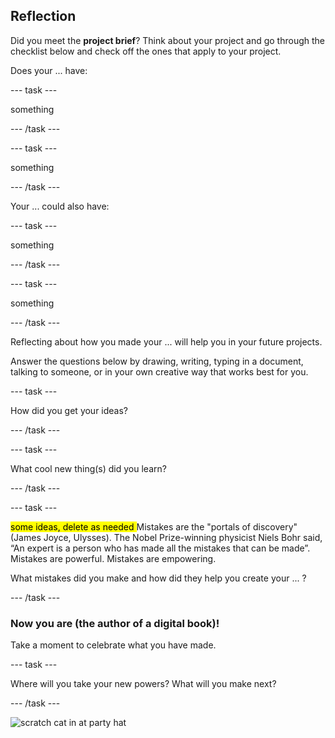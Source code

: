 ## Reflection

Did you meet the **project brief**? Think about your project and go through the checklist below and check off the ones that apply to your project.

Does your ... have:

--- task ---

something

--- /task ---

--- task ---

something

--- /task ---


Your ... could also have:

--- task ---

something

--- /task ---

--- task ---

something

--- /task ---


Reflecting about how you made your ... will help you in your future projects.

Answer the questions below by drawing, writing, typing in a document, talking to someone, or in your own creative way that works best for you.

--- task ---

How did you get your ideas? 

--- /task ---

--- task ---

What cool new thing(s) did you learn?

--- /task ---

--- task ---

<mark> some ideas, delete as needed </mark> Mistakes are the "portals of discovery" (James Joyce, Ulysses). 
The Nobel Prize-winning physicist Niels Bohr said, “An expert is a person who has made all the mistakes that can be made”.
Mistakes are powerful.
Mistakes are empowering. 

What mistakes did you make and how did they help you create your ... ?

--- /task ---

### Now you are (the author of a digital book)!

Take a moment to celebrate what you have made.

--- task ---

Where will you take your new powers? What will you make next?

--- /task ---

![scratch cat in at party hat](images/reflect.png)

